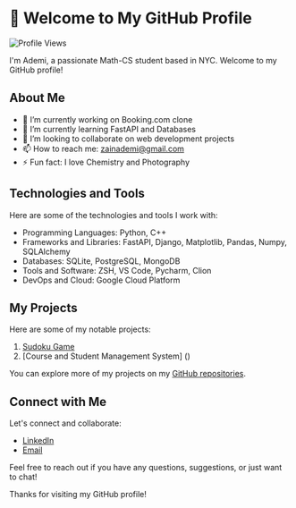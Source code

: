 # 👋 Welcome to My GitHub Profile

![Profile Views](https://komarev.com/ghpvc/?username=ademizain&color=green)

I'm Ademi, a passionate Math-CS student based in NYC. Welcome to my GitHub profile!

## About Me

- 🔭 I’m currently working on Booking.com clone
- 🌱 I’m currently learning FastAPI and Databases
- 👯 I’m looking to collaborate on web development projects
- 📫 How to reach me: zainademi@gmail.com
- ⚡ Fun fact: I love Chemistry and Photography

## Technologies and Tools

Here are some of the technologies and tools I work with:

- Programming Languages: Python, C++
- Frameworks and Libraries: FastAPI, Django, Matplotlib, Pandas, Numpy, SQLAlchemy
- Databases: SQLite, PostgreSQL, MongoDB
- Tools and Software: ZSH, VS Code, Pycharm, Clion
- DevOps and Cloud: Google Cloud Platform

## My Projects

Here are some of my notable projects:

1. [Sudoku Game](https://github.com/ademizain/sudoku)
2. [Course and Student Management System] ()


You can explore more of my projects on my [GitHub repositories](https://github.com/ademizain).

## Connect with Me

Let's connect and collaborate:

- [LinkedIn](https://www.linkedin.com/in/ademi-zain)
- [Email](mailto:zainademi@gmail.com)

Feel free to reach out if you have any questions, suggestions, or just want to chat!

Thanks for visiting my GitHub profile!
